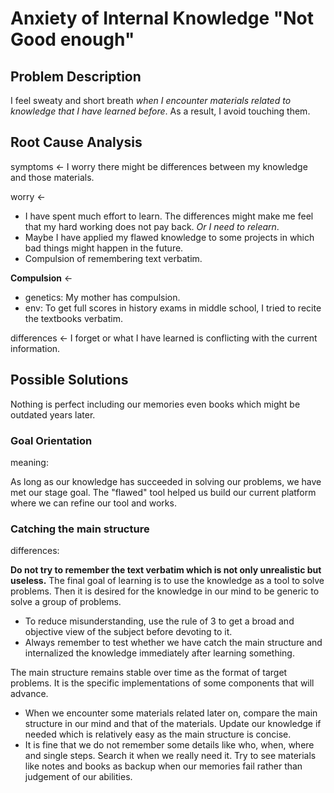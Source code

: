 # Anxiety of Internal Knowledge "Not Good enough"

## Problem Description

I feel sweaty and short breath *when I encounter materials related to knowledge that I have learned before*. As a result, I avoid touching them.

## Root Cause Analysis

symptoms <- I worry there might be differences between my knowledge and those materials. 

worry <-
	
- I have spent much effort to learn. The differences might make me feel that my hard working does not pay back. *Or I need to relearn*. 
- Maybe I have applied my flawed knowledge to some projects in which bad things might happen in the future.
- Compulsion of remembering text verbatim.  

**Compulsion** <- 

- genetics: My mother has compulsion.
- env: To get full scores in history exams in middle school, I tried to  recite the textbooks verbatim.

differences <- I forget or what I have learned is conflicting with the current information.
  

## Possible Solutions

Nothing is perfect including our memories even books which might be outdated years later.

### Goal Orientation 

meaning:

As long as our knowledge has succeeded in solving our problems, we have met our stage goal. The "flawed" tool helped us build our current platform where we can refine our tool and works. 

### Catching the main structure

differences:

**Do not try to remember the text verbatim which is not only unrealistic but useless.** The final goal of learning is to use the knowledge as a tool to solve problems. Then it is desired for the knowledge in our mind to be generic to solve a group of problems. 

- To reduce misunderstanding, use the rule of 3 to get a broad and objective view of the subject before devoting to it. 
- Always remember to test whether we have catch the main structure and internalized the knowledge immediately after learning something. 

The main structure remains stable over time as the format of target problems. It is the specific implementations of some components that will advance.
 
- When we encounter some materials related later on, compare the main structure in our mind and that of the materials. Update our knowledge if needed which is relatively easy as the main structure is concise. 
- It is fine that we do not remember some details like who, when, where and single steps. Search it when we really need it. Try to see materials like notes and books as backup when our memories fail rather than judgement of our abilities. 


<!--stackedit_data:
eyJoaXN0b3J5IjpbLTEzMzU1MjE5NjhdfQ==
-->